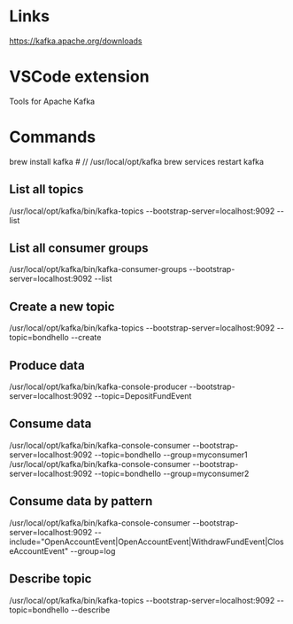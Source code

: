 # Links

https://kafka.apache.org/downloads

# VSCode extension
Tools for Apache Kafka

# Commands

brew install kafka # // /usr/local/opt/kafka
brew services restart kafka

## List all topics
/usr/local/opt/kafka/bin/kafka-topics --bootstrap-server=localhost:9092 --list

## List all consumer groups
/usr/local/opt/kafka/bin/kafka-consumer-groups --bootstrap-server=localhost:9092 --list

## Create a new topic
/usr/local/opt/kafka/bin/kafka-topics --bootstrap-server=localhost:9092 --topic=bondhello --create

## Produce data
/usr/local/opt/kafka/bin/kafka-console-producer --bootstrap-server=localhost:9092 --topic=DepositFundEvent

## Consume data
/usr/local/opt/kafka/bin/kafka-console-consumer --bootstrap-server=localhost:9092 --topic=bondhello --group=myconsumer1
/usr/local/opt/kafka/bin/kafka-console-consumer --bootstrap-server=localhost:9092 --topic=bondhello --group=myconsumer2

## Consume data by pattern
/usr/local/opt/kafka/bin/kafka-console-consumer --bootstrap-server=localhost:9092 --include="OpenAccountEvent|OpenAccountEvent|WithdrawFundEvent|CloseAccountEvent" --group=log

## Describe topic

/usr/local/opt/kafka/bin/kafka-topics --bootstrap-server=localhost:9092 --topic=bondhello --describe